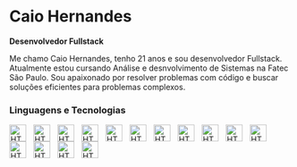 # Caio Hernandes

**Desenvolvedor Fullstack**

Me chamo Caio Hernandes, tenho 21 anos e sou desenvolvedor Fullstack. Atualmente estou cursando Análise e desnvolvimento de Sistemas na Fatec São Paulo. Sou apaixonado por resolver problemas com código e buscar soluções eficientes para problemas complexos.


### Linguagens e Tecnologias



<img
align="left"
alt="HTML"
width="30px"
style="padding-right:10px"
src="https://cdn.jsdelivr.net/gh/devicons/devicon@latest/icons/javascript/javascript-original.svg" />
<img
align="left"
alt="HTML"
width="30px"
style="padding-right:10px"
src="https://cdn.jsdelivr.net/gh/devicons/devicon@latest/icons/typescript/typescript-original.svg" />
<img 
align="left"
alt="HTML"
width="30px"
style="padding-right:10px"
src="https://cdn.jsdelivr.net/gh/devicons/devicon@latest/icons/html5/html5-original.svg" />
<img
align="left"
alt="HTML"
width="30px"
style="padding-right:10px"
src="https://cdn.jsdelivr.net/gh/devicons/devicon@latest/icons/css3/css3-original.svg" />
<img
align="left"
alt="HTML"
width="30px"
style="padding-right:10px"
src="https://cdn.jsdelivr.net/gh/devicons/devicon@latest/icons/react/react-original.svg" />
<img
align="left"
alt="HTML"
width="30px"
style="padding-right:10px"
src="https://img.icons8.com/?size=100&id=yUdJlcKanVbh&format=png&color=000000" />
<img
align="left"
alt="HTML"
width="30px"
style="padding-right:10px"
src="https://cdn.jsdelivr.net/gh/devicons/devicon@latest/icons/angularjs/angularjs-original.svg" />
<img
align="left"
alt="HTML"
width="30px"
style="padding-right:10px"
src="https://cdn.jsdelivr.net/gh/devicons/devicon@latest/icons/nodejs/nodejs-original.svg" />
<img
align="left"
alt="HTML"
width="30px"
style="padding-right:10px"
src="https://cdn.jsdelivr.net/gh/devicons/devicon@latest/icons/nestjs/nestjs-original.svg" />
<img
align="left"
alt="HTML"
width="30px"
style="padding-right:10px"
src="https://cdn.jsdelivr.net/gh/devicons/devicon@latest/icons/prisma/prisma-original.svg" />
<img
align="left"
alt="HTML"
width="30px"
style="padding-right:10px"
src="https://cdn.jsdelivr.net/gh/devicons/devicon@latest/icons/postgresql/postgresql-original.svg" />
<img
align="left"
alt="HTML"
width="30px"
style="padding-right:10px"
src="https://cdn.jsdelivr.net/gh/devicons/devicon@latest/icons/mongodb/mongodb-original.svg" />
<img
align="left"
alt="HTML"
width="30px"
style="padding-right:10px"
src="https://cdn.jsdelivr.net/gh/devicons/devicon@latest/icons/python/python-original.svg" />
<img
align="left"
alt="HTML"
width="30px"
style="padding-right:10px"
src="https://cdn.jsdelivr.net/gh/devicons/devicon@latest/icons/docker/docker-original.svg" />
<img
align="left"
alt="HTML"
width="30px"
style="padding-right:10px"
src="https://img.icons8.com/?size=100&id=SDVmtZ6VBGXt&format=png&color=000000" />
          
                
          
          
